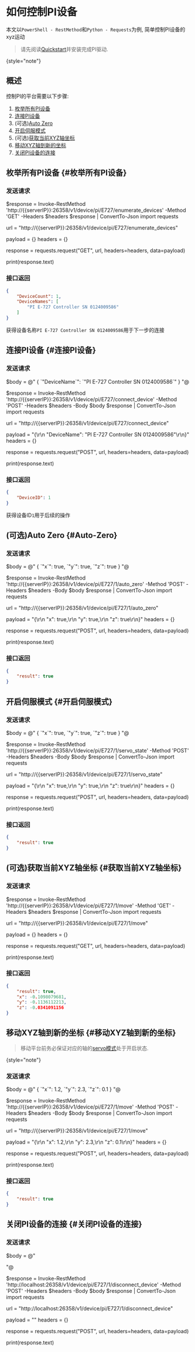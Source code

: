 # 如何控制PI设备

本文以`PowerShell - RestMethod`和`Python - Requests`为例, 简单控制PI设备的xyz运动

>
> 请先阅读[Quickstart](Quickstart.md)并安装完成PI驱动.
>
{style="note"}

## 概述

控制PI的平台需要以下步骤:
1. [枚举所有PI设备](#枚举所有PI设备)
2. [连接PI设备](#连接PI设备)
3. (可选)[Auto Zero](#Auto-Zero)
4. [开启伺服模式](#开启伺服模式)
5. (可选)[获取当前XYZ轴坐标](#获取当前XYZ轴坐标)
6. [移动XYZ轴到新的坐标](#移动XYZ轴到新的坐标)
7. [关闭PI设备的连接](#关闭PI设备的连接)


## 枚举所有PI设备 {#枚举所有PI设备}

### 发送请求

<tabs group="code-lang">
<tab id="powershell-枚举所有PI设备" title="powershell" group-key="powershell">
<code-block lang="powershell">
$response = Invoke-RestMethod 'http://{{serverIP}}:26358/v1/device/pi/E727/enumerate_devices' -Method 'GET' -Headers $headers
$response | ConvertTo-Json
</code-block>
</tab>
<tab id="python-枚举所有PI设备" title="python" group-key="python">
<code-block lang="python">
import requests

url = "http://{{serverIP}}:26358/v1/device/pi/E727/enumerate_devices"

payload = {}
headers = {}

response = requests.request("GET", url, headers=headers, data=payload)

print(response.text)

</code-block>
</tab>
</tabs>

### 接口返回

```json
{
    "DeviceCount": 1,
    "DeviceNames": [
        "PI E-727 Controller SN 0124009586"
    ]
}
```

获得设备名称`PI E-727 Controller SN 0124009586`用于下一步的连接

## 连接PI设备 {#连接PI设备}

### 发送请求

<tabs group="code-lang">
<tab id="powershell-连接PI设备" title="powershell" group-key="powershell">
<code-block lang="powershell">
$body = @"
{
    `"DeviceName`": `"PI E-727 Controller SN 0124009586`"
}
"@

$response = Invoke-RestMethod 'http://{{serverIP}}:26358/v1/device/pi/E727/connect_device' -Method 'POST' -Headers $headers -Body $body
$response | ConvertTo-Json
</code-block>
</tab>
<tab id="python-连接PI设备" title="python" group-key="python">
<code-block lang="python">
import requests

url = "http://{{serverIP}}:26358/v1/device/pi/E727/connect_device"

payload = "{\r\n    \"DeviceName\": \"PI E-727 Controller SN 0124009586\"\r\n}"
headers = {}

response = requests.request("POST", url, headers=headers, data=payload)

print(response.text)

</code-block>
</tab>
</tabs>

### 接口返回

```json
{
    "DeviceID": 1
}
```

获得设备ID`1`用于后续的操作

## (可选)Auto Zero {#Auto-Zero}

### 发送请求

<tabs group="code-lang">
<tab id="powershell-Auto-Zero" title="powershell" group-key="powershell">
<code-block lang="powershell">
$body = @"
{
    `"x`": true,
    `"y`": true,
    `"z`": true
}
"@

$response = Invoke-RestMethod 'http://{{serverIP}}:26358/v1/device/pi/E727/1/auto_zero' -Method 'POST' -Headers $headers -Body $body
$response | ConvertTo-Json
</code-block>
</tab>
<tab id="python-Auto-Zero" title="python" group-key="python">
<code-block lang="python">
import requests

url = "http://{{serverIP}}:26358/v1/device/pi/E727/1/auto_zero"

payload = "{\r\n    \"x\": true,\r\n    \"y\": true,\r\n    \"z\": true\r\n}"
headers = {}

response = requests.request("POST", url, headers=headers, data=payload)

print(response.text)

</code-block>
</tab>
</tabs>

### 接口返回

```json
{
    "result": true
}
```

## 开启伺服模式 {#开启伺服模式}

### 发送请求

<tabs group="code-lang">
<tab id="powershell-开启伺服模式" title="powershell" group-key="powershell">
<code-block lang="powershell">
$body = @"
{
    `"x`": true,
    `"y`": true,
    `"z`": true
}
"@

$response = Invoke-RestMethod 'http://{{serverIP}}:26358/v1/device/pi/E727/1/servo_state' -Method 'POST' -Headers $headers -Body $body
$response | ConvertTo-Json
</code-block>
</tab>
<tab id="python-开启伺服模式" title="python" group-key="python">
<code-block lang="python">
import requests

url = "http://{{serverIP}}:26358/v1/device/pi/E727/1/servo_state"

payload = "{\r\n    \"x\": true,\r\n    \"y\": true,\r\n    \"z\": true\r\n}"
headers = {}

response = requests.request("POST", url, headers=headers, data=payload)

print(response.text)

</code-block>
</tab>
</tabs>

### 接口返回

```json
{
    "result": true
}
```

## (可选)获取当前XYZ轴坐标 {#获取当前XYZ轴坐标}

### 发送请求

<tabs group="code-lang">
<tab id="powershell-获取当前XYZ轴坐标" title="powershell" group-key="powershell">
<code-block lang="powershell">
$response = Invoke-RestMethod 'http://{{serverIP}}:26358/v1/device/pi/E727/1/move' -Method 'GET' -Headers $headers
$response | ConvertTo-Json
</code-block>
</tab>
<tab id="python-获取当前XYZ轴坐标" title="python" group-key="python">
<code-block lang="python">
import requests

url = "http://{{serverIP}}:26358/v1/device/pi/E727/1/move"

payload = {}
headers = {}

response = requests.request("GET", url, headers=headers, data=payload)

print(response.text)

</code-block>
</tab>
</tabs>

### 接口返回

```json
{
    "result": true,
    "x": -0.1098079681,
    "y": -0.1136112213,
    "z": -0.0341091156
}
```

## 移动XYZ轴到新的坐标 {#移动XYZ轴到新的坐标}

>
> 移动平台前务必保证对应的轴的[servo模式](#开启伺服模式)处于开启状态.
>
{style="note"}

### 发送请求

<tabs group="code-lang">
<tab id="powershell-移动XYZ轴到新的坐标" title="powershell" group-key="powershell">
<code-block lang="powershell">
$body = @"
{
    `"x`": 1.2,
    `"y`": 2.3,
    `"z`": 0.1
}
"@

$response = Invoke-RestMethod 'http://{{serverIP}}:26358/v1/device/pi/E727/1/move' -Method 'POST' -Headers $headers -Body $body
$response | ConvertTo-Json
</code-block>
</tab>
<tab id="python-移动XYZ轴到新的坐标" title="python" group-key="python">
<code-block lang="python">
import requests

url = "http://{{serverIP}}:26358/v1/device/pi/E727/1/move"

payload = "{\r\n    \"x\": 1.2,\r\n    \"y\": 2.3,\r\n    \"z\": 0.1\r\n}"
headers = {}

response = requests.request("POST", url, headers=headers, data=payload)

print(response.text)

</code-block>
</tab>
</tabs>

### 接口返回

```json
{
    "result": true
}
```

## 关闭PI设备的连接 {#关闭PI设备的连接}

### 发送请求

<tabs group="code-lang">
<tab id="powershell-关闭PI设备的连接" title="powershell" group-key="powershell">
<code-block lang="powershell">
$body = @"

"@

$response = Invoke-RestMethod 'http://localhost:26358/v1/device/pi/E727/1/disconnect_device' -Method 'POST' -Headers $headers -Body $body
$response | ConvertTo-Json
</code-block>
</tab>
<tab id="python-关闭PI设备的连接" title="python" group-key="python">
<code-block lang="python">
import requests

url = "http://localhost:26358/v1/device/pi/E727/1/disconnect_device"

payload = ""
headers = {}

response = requests.request("POST", url, headers=headers, data=payload)

print(response.text)
</code-block>
</tab>
</tabs>









